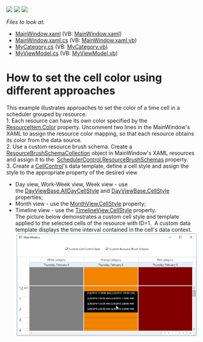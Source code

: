 <!-- default badges list -->
![](https://img.shields.io/endpoint?url=https://codecentral.devexpress.com/api/v1/VersionRange/128656114/17.2.3%2B)
[![](https://img.shields.io/badge/Open_in_DevExpress_Support_Center-FF7200?style=flat-square&logo=DevExpress&logoColor=white)](https://supportcenter.devexpress.com/ticket/details/T604609)
[![](https://img.shields.io/badge/📖_How_to_use_DevExpress_Examples-e9f6fc?style=flat-square)](https://docs.devexpress.com/GeneralInformation/403183)
<!-- default badges end -->
<!-- default file list -->
*Files to look at*:

* [MainWindow.xaml](./CS/CustomCellColoring/MainWindow.xaml) (VB: [MainWindow.xaml](./VB/CustomCellColoring/MainWindow.xaml))
* [MainWindow.xaml.cs](./CS/CustomCellColoring/MainWindow.xaml.cs) (VB: [MainWindow.xaml.vb](./VB/CustomCellColoring/MainWindow.xaml.vb))
* [MyCategory.cs](./CS/CustomCellColoring/Model/MyCategory.cs) (VB: [MyCategory.vb](./VB/CustomCellColoring/Model/MyCategory.vb))
* [MyViewModel.cs](./CS/CustomCellColoring/ViewModels/MyViewModel.cs) (VB: [MyViewModel.vb](./VB/CustomCellColoring/ViewModels/MyViewModel.vb))
<!-- default file list end -->
# How to set the cell color using different approaches


This example illustrates approaches to set the color of a time cell in a scheduler grouped by resource.<br>1. Each resource can have its own color specified by the <a href="http://help.devexpress.com/#WPF/DevExpressXpfSchedulingResourceItem_Colortopic">ResourceItem.Color</a> property. Uncomment two lines in the MainWindow's XAML to assign the resource color mapping, so that each resource obtains its color from the data source.<br>2. Use a custom resource brush schema. Create a <a href="http://help.devexpress.com/#WPF/clsDevExpressXpfSchedulingResourceBrushSchemaCollectiontopic">ResourceBrushSchemaCollection</a> object in MainWindow's XAML resources and assign it to the  <a href="http://help.devexpress.com/#WPF/DevExpressXpfSchedulingSchedulerControl_ResourceBrushSchemastopic">SchedulerControl.ResourceBrushSchemas</a> property.<br>3. Create a <a href="http://help.devexpress.com/#WPF/clsDevExpressXpfSchedulingVisualCellControltopic">CellControl</a>'s data template, define a cell style and assign the style to the appropriate property of the desired view

* Day view, Work-Week view, Week view - use the <a href="http://help.devexpress.com/#WPF/DevExpressXpfSchedulingDayViewBase_AllDayCellStyletopic">DayViewBase.AllDayCellStyle</a> and <a href="http://help.devexpress.com/#WPF/DevExpressXpfSchedulingDayViewBase_CellStyletopic">DayViewBase.CellStyle</a> properties;
* Month view - use the <a href="http://help.devexpress.com/#WPF/DevExpressXpfSchedulingMonthView_CellStyletopic">MonthView.CellStyle</a> property;
* Timeline view - use the <a href="http://help.devexpress.com/#WPF/DevExpressXpfSchedulingTimelineView_CellStyletopic">TimelineView.CellStyle</a> property.<br>The picture below demonstrates a custom cell style and template applied to the selected cells of the resource with ID=1.  A custom data template displays the time interval contained in the cell's data context.<br><img src="https://raw.githubusercontent.com/DevExpress-Examples/how-to-set-the-cell-color-using-different-approaches-t604609/17.2.3+/media/8eba6552-cd7a-4c2c-aa89-223b074362d6.png">

<br/>


